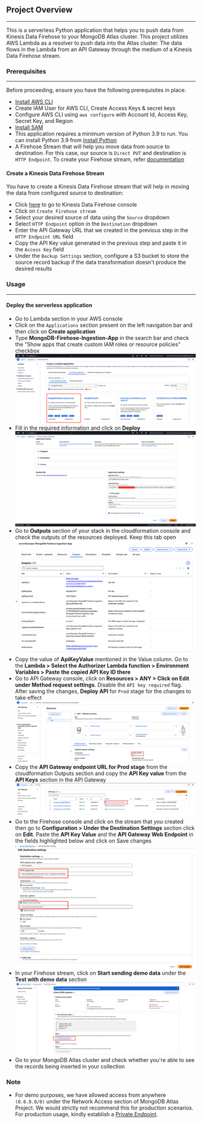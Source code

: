 ## Project Overview
---
This is a serverless Python application that helps you to push data from Kinesis Data Firehose to your MongoDB Atlas cluster. This project utilizes AWS Lambda as a resolver to push data into the Atlas cluster. The data flows in the Lambda from an API Gateway through the medium of a Kinesis Data Firehose stream.

### Prerequisites
---
Before proceeding, ensure you have the following prerequisites in place:
- [Install AWS CLI](https://docs.aws.amazon.com/cli/latest/userguide/getting-started-install.html)
- Create IAM User for AWS CLI, Create Access Keys & secret keys
- Configure AWS CLI using `aws configure` with Account Id, Access Key, Secret Key, and Region
- [Install SAM](https://docs.aws.amazon.com/serverless-application-model/latest/developerguide/install-sam-cli.html)
- This application requires a minimum version of Python 3.9 to run. You can install Python 3.9 from [Install Python](https://www.python.org/downloads/)
- A Firehose Stream that will help you move data from source to destination. For this case, our source is `Direct PUT` and destination is `HTTP Endpoint`. To create your Firehose stream, refer [documentation](https://docs.aws.amazon.com/firehose/latest/dev/basic-create.html)

#### Create a Kinesis Data Firehose Stream
You have to create a Kinesis Data Firehose stream that will help in moving the data from configured source to destination:

- Click [here](https://us-east-1.console.aws.amazon.com/firehose/home?region=us-east-1#/streams) to go to Kinesis Data Firehose console
- Click on `Create Firehose stream`
- Select your desired source of data using the `Source` dropdown
- Select `HTTP Endpoint` option in the `Destination` dropdown
- Enter the API Gateway URL that we created in the previous step in the `HTTP Endpoint URL` field
- Copy the API Key value generated in the previous step and paste it in the `Access Key` field
- Under the `Backup Settings` section, configure a S3 bucket to store the source record backup if the data transformation doesn't produce the desired results

### Usage 
---

#### Deploy the serverless application

- Go to Lambda section in your AWS console
- Click on the `Applications` section present on the left navigation bar and then click on **Create application**
- Type **MongoDB-Firehose-Ingestion-App** in the search bar and check the "Show apps that create custom IAM roles or resource policies" checkbox
![Create-App-search-bar](/images/Create-Application-Search.png)
- Fill in the required information and click on **Deploy**
![Deploy-App](/images/Deploy-App.png)
- Go to **Outputs** section of your stack in the cloudformation console and check the outputs of the resources deployed. Keep this tab open
![CF-stack-output](/images/CF-Stack-Output.png)
- Copy the value of **ApiKeyValue** mentioned in the Value column. Go to the **Lambda > Select the Authorizer Lambda function > Environment Variables > Paste the copied API Key ID there**
- Go to API Gateway console, click on **Resources > ANY > Click on Edit under Method request settings**. Disable the `API key required` flag. After saving the changes, **Deploy API** for `Prod` stage for the changes to take effect
![API-Key-required](/images/APi-Key-Reqd-Flag.png)
- Copy the **API Gateway endpoint URL for Prod stage** from the cloudformation Outputs section and copy the **API Key value** from the **API Keys** section in the API Gateway
![Copy-API-Key](/images/Copy-API-Key.png)
- Go to the Firehose console and click on the stream that you created then go to **Configuration > Under the Destination Settings** section click on **Edit**. Paste the **API Key Value** and the **API Gateway Web Endpoint** in the fields highlighted below and click on Save changes
![Firehose-Destination-Settings](/images/Firehose-Destination-Settings.png)
- In your Firehose stream, click on **Start sending demo data** under the **Test with demo data** section
![Test-with-demo-data](/images/Test-with-demo-data.png)
- Go to your MongoDB Atlas cluster and check whether you're able to see the records being inserted in your collection

### Note
- For demo purposes, we have allowed access from anywhere `(0.0.0.0/0)` under the Network Access section of MongoDB Atlas Project. We would strictly not recommend this for production scenarios. For production usage, kindly establish a [Private Endpoint](https://www.mongodb.com/docs/atlas/security-cluster-private-endpoint/#follow-these-steps). 